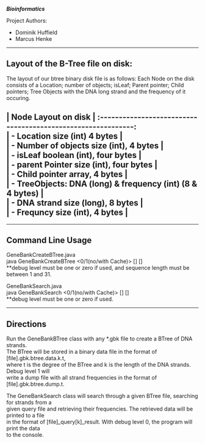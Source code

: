 ***Bioinformatics***
 
Project Authors:   
- Dominik Huffield
- Marcus Henke 


-----------------------------------
Layout of the B-Tree file on disk:
-----------------------------------

The layout of our btree binary disk file is as follows: Each Node on the disk consists of a Location; number of objects; isLeaf; Parent pointer; Child pointers; Tree Objects with the DNA long strand and the frequency of it occuring. 


|                   Node Layout on disk                      |
:------------------------------------------------------------:  
| -  Location size (int) 4 bytes                             |  
| -  Number of objects size (int), 4 bytes                   |  
| -  isLeaf boolean (int), four bytes                        |  
| -  parent Pointer size (int), four bytes                   |  
| -  Child pointer array, 4 bytes                            |  
| -  TreeObjects: DNA (long) & frequency (int) (8 & 4 bytes) |  
| -  DNA strand size (long), 8 bytes                         |  
| -  Frequncy size (int), 4 bytes                            |  
--------------------------------------------------------------   


----------------------
Command Line Usage
----------------------
GeneBankCreateBTree.java   
  java GeneBankCreateBTree <0/1(no/with Cache)> <degree> <gbk file> <sequence length> [<cache size>] [<debug level>]  
   **debug level must be one or zero if used, and sequence length must be between 1 and 31.  
  
GeneBankSearch.java  
  java GeneBankSearch <0/1(no/with Cache)> <btree file> <query file> [<cache size>] [<debug level>]  
    **debug level must be one or zero if used.  

----------------------
Directions
----------------------

Run the GeneBankBTree class with any *.gbk file to create a BTree of DNA strands.  
The BTree will be stored in a binary data file in the format of [file].gbk.btree.data.k.t,  
where t is the degree of the BTree and k is the length of the DNA strands. Debug level 1 will  
write a dump file with all strand frequencies in the format of [file].gbk.btree.dump.t.  

The GeneBankSearch class will search through a given BTree file, searching for strands from a  
given query file and retrieving their frequencies. The retrieved data will be printed to a file  
in the format of [file]_query[k]_result. With debug level 0, the program will print the data  
to the console.   
